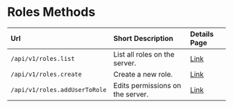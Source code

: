 # Roles Methods

| Url | Short Description | Details Page |
| :--- | :--- | :--- |
| `/api/v1/roles.list`   | List all roles on the server. | [Link](list/)   |
| `/api/v1/roles.create` | Create a new role. | [Link](create/) |
| `/api/v1/roles.addUserToRole` | Edits permissions on the server. | [Link](addusertorole/) |